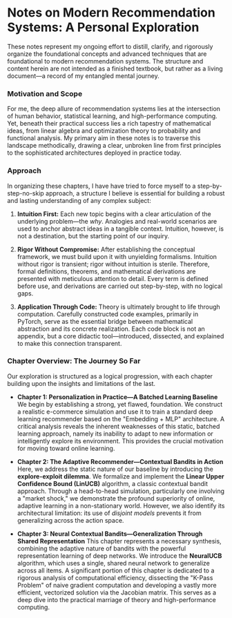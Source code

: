 # Notes on Modern Recommendation Systems: A Personal Exploration

These notes represent my ongoing effort to distill, clarify, and rigorously organize the foundational concepts and advanced techniques that are foundational to modern recommendation systems. The structure and content herein are not intended as a finished textbook, but rather as a living document—a record of my entangled mental journey.

### Motivation and Scope

For me, the deep allure of recommendation systems lies at the intersection of human behavior, statistical learning, and high-performance computing. Yet, beneath their practical success lies a rich tapestry of mathematical ideas, from linear algebra and optimization theory to probability and functional analysis. My primary aim in these notes is to traverse this landscape methodically, drawing a clear, unbroken line from first principles to the sophisticated architectures deployed in practice today. 

###  Approach

In organizing these chapters, I have have tried to force myself to a step-by-step-no-skip approach, a structure I believe is essential for building a robust and lasting understanding of any complex subject:

1.  **Intuition First:** Each new topic begins with a clear articulation of the underlying problem—the *why*. Analogies and real-world scenarios are used to anchor abstract ideas in a tangible context. Intuition, however, is not a destination, but the starting point of our inquiry.

2.  **Rigor Without Compromise:** After establishing the conceptual framework, we must build upon it with unyielding formalisms. Intuition without rigor is transient; rigor without intuition is sterile. Therefore, formal definitions, theorems, and mathematical derivations are presented with meticulous attention to detail. Every term is defined before use, and derivations are carried out step-by-step, with no logical gaps.

3.  **Application Through Code:** Theory is ultimately brought to life through computation. Carefully constructed code examples, primarily in PyTorch, serve as the essential bridge between mathematical abstraction and its concrete realization. Each code block is not an appendix, but a core didactic tool—introduced, dissected, and explained to make this connection transparent.

### Chapter Overview: The Journey So Far

Our exploration is structured as a logical progression, with each chapter building upon the insights and limitations of the last.

*   **Chapter 1: Personalization in Practice—A Batched Learning Baseline**
    We begin by establishing a strong, yet flawed, foundation. We construct a realistic e-commerce simulation and use it to train a standard deep learning recommender based on the "Embedding + MLP" architecture. A critical analysis reveals the inherent weaknesses of this static, batched learning approach, namely its inability to adapt to new information or intelligently explore its environment. This provides the crucial motivation for moving toward online learning.

*   **Chapter 2: The Adaptive Recommender—Contextual Bandits in Action**
    Here, we address the static nature of our baseline by introducing the **explore-exploit dilemma**. We formalize and implement the **Linear Upper Confidence Bound (LinUCB)** algorithm, a classic contextual bandit approach. Through a head-to-head simulation, particularly one involving a "market shock," we demonstrate the profound superiority of online, adaptive learning in a non-stationary world. However, we also identify its architectural limitation: its use of *disjoint models* prevents it from generalizing across the action space.

*   **Chapter 3: Neural Contextual Bandits—Generalization Through Shared Representation**
    This chapter represents a necessary synthesis, combining the adaptive nature of bandits with the powerful representation learning of deep networks. We introduce the **NeuralUCB** algorithm, which uses a single, shared neural network to generalize across all items. A significant portion of this chapter is dedicated to a rigorous analysis of computational efficiency, dissecting the "K-Pass Problem" of naive gradient computation and developing a vastly more efficient, vectorized solution via the Jacobian matrix. This serves as a deep dive into the practical marriage of theory and high-performance computing.

